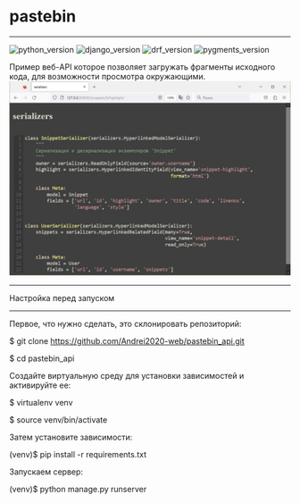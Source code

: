 # pastebin
___
![python_version](https://img.shields.io/badge/python-3.11-orange)
![django_version](https://img.shields.io/badge/django-4.1-orange)
![drf_version](https://img.shields.io/badge/django--rest--framework-3.14-orange)
![pygments_version](https://img.shields.io/badge/pygments-2.14-orange)

Пример веб-API которое позволяет загружать фрагменты исходного кода, для возможности просмотра окружающими.
![demo](demo.jpg)
___
Настройка перед запуском
___
Первое, что нужно сделать, это cклонировать репозиторий:

$ git clone https://github.com/Andrei2020-web/pastebin_api.git

$ cd pastebin_api

Создайте виртуальную среду для установки зависимостей и активируйте ее:

$ virtualenv venv

$ source venv/bin/activate

Затем установите зависимости:

(venv)$ pip install -r requirements.txt

Запускаем сервер:

(venv)$ python manage.py runserver
